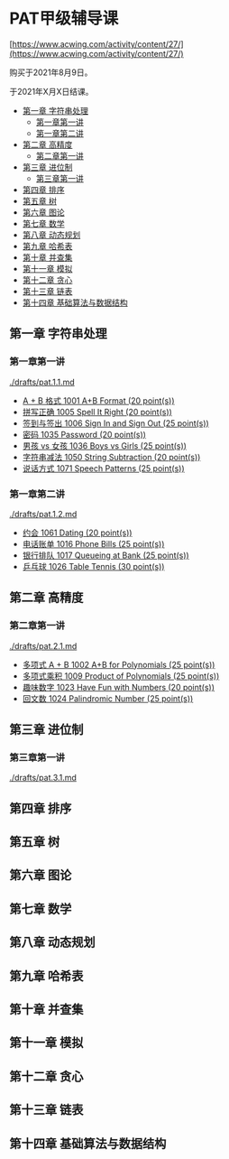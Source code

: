 # PAT甲级辅导课
[https://www.acwing.com/activity/content/27/](https://www.acwing.com/activity/content/27/)

购买于2021年8月9日。

于2021年X月X日结课。

<!-- @import "[TOC]" {cmd="toc" depthFrom=2 depthTo=6 orderedList=false} -->

<!-- code_chunk_output -->

- [第一章 字符串处理](#第一章-字符串处理)
  - [第一章第一讲](#第一章第一讲)
  - [第一章第二讲](#第一章第二讲)
- [第二章 高精度](#第二章-高精度)
  - [第二章第一讲](#第二章第一讲)
- [第三章 进位制](#第三章-进位制)
  - [第三章第一讲](#第三章第一讲)
- [第四章 排序](#第四章-排序)
- [第五章 树](#第五章-树)
- [第六章 图论](#第六章-图论)
- [第七章 数学](#第七章-数学)
- [第八章 动态规划](#第八章-动态规划)
- [第九章 哈希表](#第九章-哈希表)
- [第十章 并查集](#第十章-并查集)
- [第十一章 模拟](#第十一章-模拟)
- [第十二章 贪心](#第十二章-贪心)
- [第十三章 链表](#第十三章-链表)
- [第十四章 基础算法与数据结构](#第十四章-基础算法与数据结构)

<!-- /code_chunk_output -->

## 第一章 字符串处理

### 第一章第一讲
[./drafts/pat.1.1.md](./drafts/pat.1.1.md)

- [A + B 格式 1001 A+B Format (20 point(s))](./drafts/pat.1.1.md#字符串减法#a-b-格式-1001-ab-format-20-points)
- [拼写正确 1005 Spell It Right (20 point(s))](./drafts/pat.1.1.md#字符串减法#拼写正确-1005-spell-it-right-20-points)
- [签到与签出 1006 Sign In and Sign Out (25 point(s))](./drafts/pat.1.1.md#字符串减法#签到与签出-1006-sign-in-and-sign-out-25-points)
- [密码 1035 Password (20 point(s))](./drafts/pat.1.1.md#字符串减法#密码-1035-password-20-points)
- [男孩 vs 女孩 1036 Boys vs Girls (25 point(s))](./drafts/pat.1.1.md#字符串减法#男孩-vs-女孩-1036-boys-vs-girls-25-points)
- [字符串减法 1050 String Subtraction (20 point(s))](./drafts/pat.1.1.md#字符串减法#字符串减法-1050-string-subtraction-20-points)
- [说话方式 1071 Speech Patterns (25 point(s))](./drafts/pat.1.1.md#字符串减法#说话方式-1071-speech-patterns-25-points)

### 第一章第二讲
[./drafts/pat.1.2.md](./drafts/pat.1.2.md)

- [约会 1061 Dating (20 point(s))](./drafts/pat.1.2.md#约会-1061-dating-20-points)
- [电话账单 1016 Phone Bills (25 point(s))](./drafts/pat.1.2.md#电话账单-1016-phone-bills-25-points)
- [银行排队 1017 Queueing at Bank (25 point(s))](./drafts/pat.1.2.md#银行排队-1017-queueing-at-bank-25-points)
- [乒乓球 1026 Table Tennis (30 point(s))](./drafts/pat.1.2.md#乒乓球-1026-table-tennis-30-points)

## 第二章 高精度

### 第二章第一讲
[./drafts/pat.2.1.md](./drafts/pat.2.1.md)

- [多项式 A + B 1002 A+B for Polynomials (25 point(s))](./drafts/pat.2.1.md#多项式-a-b-1002-ab-for-polynomials-25-points)
- [多项式乘积 1009 Product of Polynomials (25 point(s))](./drafts/pat.2.1.md#多项式乘积-1009-product-of-polynomials-25-points)
- [趣味数字 1023 Have Fun with Numbers (20 point(s))](./drafts/pat.2.1.md#趣味数字-1023-have-fun-with-numbers-20-points)
- [回文数 1024 Palindromic Number (25 point(s))](./drafts/pat.2.1.md#回文数-1024-palindromic-number-25-points)

## 第三章 进位制

### 第三章第一讲
[./drafts/pat.3.1.md](./drafts/pat.3.1.md)



## 第四章 排序

## 第五章 树

## 第六章 图论

## 第七章 数学

## 第八章 动态规划

## 第九章 哈希表

## 第十章 并查集

## 第十一章 模拟

## 第十二章 贪心

## 第十三章 链表

## 第十四章 基础算法与数据结构
